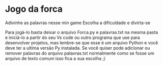 # Jogo da forca
Adivinhe as palavras nesse min game
Escolha a dificuldade e divirta-se

Para jogá-lo basta deixar o arquivo Forca.py e palavras.txt na mesma pasta e iniciá-lo a partir do seu Vs code ou outro programa que use para desenvolver projetos,
mas lembre-se que esse é um arquivo Python e você deve ter a ultíma versão Py instalada.
Se você quiser pode adicionar ou remover palavras do arquivo palavras.txt normalmente como se fosse um arquivo de texto comum isso fica a sua escolha ;)
